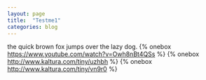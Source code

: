 ```yaml
---
layout: page
title:  "Testme1"
categories: blog
---
```

the quick brown fox jumps over the lazy dog.
{% onebox https://www.youtube.com/watch?v=Owh8nBt4QSs %}
{% onebox http://www.kaltura.com/tiny/uzhbh %}
{% onebox http://www.kaltura.com/tiny/vn9r0 %}
